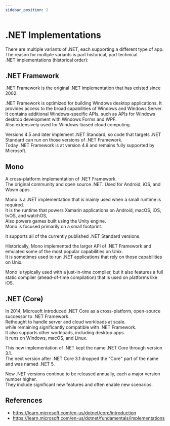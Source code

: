 ```yaml
---
sidebar_position: 2
---
```


# .NET Implementations

There are multiple variants of .NET, each supporting a different type of app.  
The reason for multiple variants is part historical, part technical.  
.NET implementations (historical order):

## .NET Framework

.NET Framework is the original .NET implementation that has existed since 2002.

.NET Framework is optimized for building Windows desktop applications.
It provides access to the broad capabilities of Windows and Windows Server.  
It contains additional Windows-specific APIs, such as APIs for Windows desktop development with Windows Forms and WPF.  
Also extensively used for Windows-based cloud computing.

Versions 4.5 and later implement .NET Standard, so code that targets .NET Standard can run on those versions of .NET Framework.  
Today .NET Framework is at version 4.8 and remains fully supported by Microsoft.

## Mono

A cross-platform implementation of .NET Framework.  
The original community and open source .NET. Used for Android, iOS, and Wasm apps.

Mono is a .NET implementation that is mainly used when a small runtime is required.  
It is the runtime that powers Xamarin applications on Android, macOS, iOS, tvOS, and watchOS,  
Also powers games built using the Unity engine.  
Mono is focused primarily on a small footprint.

It supports all of the currently published .NET Standard versions.

Historically, Mono implemented the larger API of .NET Framework and emulated some of the most popular capabilities on Unix.  
It is sometimes used to run .NET applications that rely on those capabilities on Unix.

Mono is typically used with a just-in-time compiler, but it also features a full static compiler (ahead-of-time compilation) that is used on platforms like iOS.

## .NET (Core)

In 2014, Microsoft introduced .NET Core as a cross-platform, open-source successor to .NET Framework.  
Rethought to handle server and cloud workloads at scale.  
while remaining significantly compatible with .NET Framework.  
It also supports other workloads, including desktop apps.  
It runs on Windows, macOS, and Linux.

This new implementation of .NET kept the name .NET Core through version 3.1.  
The next version after .NET Core 3.1 dropped the "Core" part of the name and was named .NET 5.

New .NET versions continue to be released annually, each a major version number higher.  
They include significant new features and often enable new scenarios.

## References

- https://learn.microsoft.com/en-us/dotnet/core/introduction
- https://learn.microsoft.com/en-us/dotnet/fundamentals/implementations
